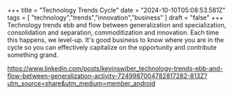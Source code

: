 +++ 
  title = "Technology Trends Cycle"
  date = "2024-10-10T05:08:53.581Z"
  tags = [ "technology","trends","innovation","business" ]
  draft = "false"
+++
Technology trends ebb and flow between generalization and specialization, consolidation and separation, commoditization and innovation. Each time this happens, we level-up. It's good business to know where you are in the cycle so you can effectively capitalize on the opportunity and contribute something grand.
  
https://www.linkedin.com/posts/kevinswiber_technology-trends-ebb-and-flow-between-generalization-activity-7249987004782817282-813Z?utm_source=share&utm_medium=member_android
